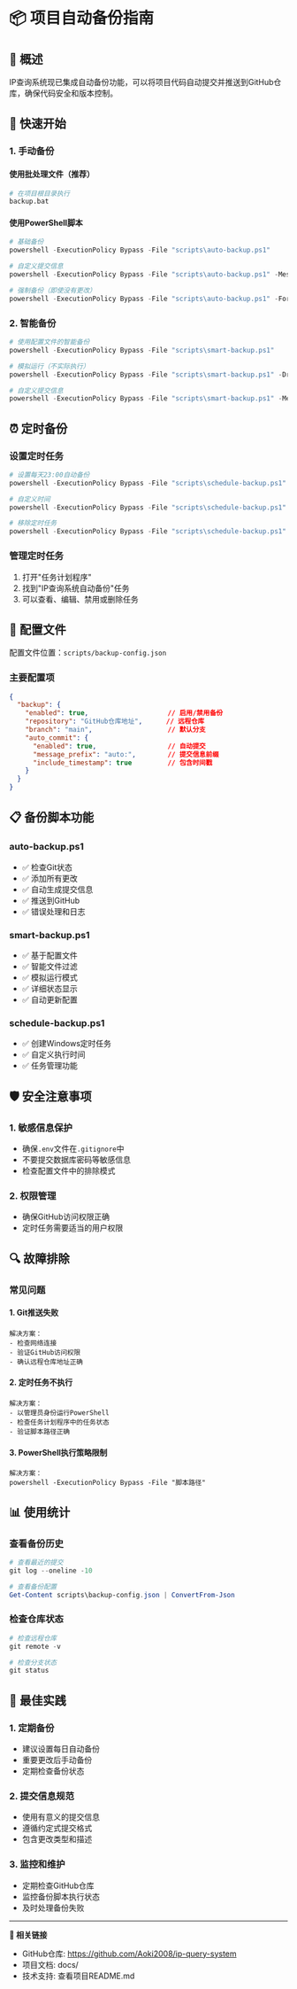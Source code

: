 # 📦 项目自动备份指南

## 🎯 概述

IP查询系统现已集成自动备份功能，可以将项目代码自动提交并推送到GitHub仓库，确保代码安全和版本控制。

## 🚀 快速开始

### 1. 手动备份

#### 使用批处理文件（推荐）
```bash
# 在项目根目录执行
backup.bat
```

#### 使用PowerShell脚本
```powershell
# 基础备份
powershell -ExecutionPolicy Bypass -File "scripts\auto-backup.ps1"

# 自定义提交信息
powershell -ExecutionPolicy Bypass -File "scripts\auto-backup.ps1" -Message "feat: 添加新功能"

# 强制备份（即使没有更改）
powershell -ExecutionPolicy Bypass -File "scripts\auto-backup.ps1" -Force
```

### 2. 智能备份

```powershell
# 使用配置文件的智能备份
powershell -ExecutionPolicy Bypass -File "scripts\smart-backup.ps1"

# 模拟运行（不实际执行）
powershell -ExecutionPolicy Bypass -File "scripts\smart-backup.ps1" -DryRun

# 自定义提交信息
powershell -ExecutionPolicy Bypass -File "scripts\smart-backup.ps1" -Message "fix: 修复重要bug"
```

## ⏰ 定时备份

### 设置定时任务

```powershell
# 设置每天23:00自动备份
powershell -ExecutionPolicy Bypass -File "scripts\schedule-backup.ps1"

# 自定义时间
powershell -ExecutionPolicy Bypass -File "scripts\schedule-backup.ps1" -Time "22:30"

# 移除定时任务
powershell -ExecutionPolicy Bypass -File "scripts\schedule-backup.ps1" -Remove
```

### 管理定时任务

1. 打开"任务计划程序"
2. 找到"IP查询系统自动备份"任务
3. 可以查看、编辑、禁用或删除任务

## 🔧 配置文件

配置文件位置：`scripts/backup-config.json`

### 主要配置项

```json
{
  "backup": {
    "enabled": true,                    // 启用/禁用备份
    "repository": "GitHub仓库地址",      // 远程仓库
    "branch": "main",                   // 默认分支
    "auto_commit": {
      "enabled": true,                  // 自动提交
      "message_prefix": "auto:",        // 提交信息前缀
      "include_timestamp": true         // 包含时间戳
    }
  }
}
```

## 📋 备份脚本功能

### auto-backup.ps1
- ✅ 检查Git状态
- ✅ 添加所有更改
- ✅ 自动生成提交信息
- ✅ 推送到GitHub
- ✅ 错误处理和日志

### smart-backup.ps1
- ✅ 基于配置文件
- ✅ 智能文件过滤
- ✅ 模拟运行模式
- ✅ 详细状态显示
- ✅ 自动更新配置

### schedule-backup.ps1
- ✅ 创建Windows定时任务
- ✅ 自定义执行时间
- ✅ 任务管理功能

## 🛡️ 安全注意事项

### 1. 敏感信息保护
- 确保`.env`文件在`.gitignore`中
- 不要提交数据库密码等敏感信息
- 检查配置文件中的排除模式

### 2. 权限管理
- 确保GitHub访问权限正确
- 定时任务需要适当的用户权限

## 🔍 故障排除

### 常见问题

#### 1. Git推送失败
```
解决方案：
- 检查网络连接
- 验证GitHub访问权限
- 确认远程仓库地址正确
```

#### 2. 定时任务不执行
```
解决方案：
- 以管理员身份运行PowerShell
- 检查任务计划程序中的任务状态
- 验证脚本路径正确
```

#### 3. PowerShell执行策略限制
```
解决方案：
powershell -ExecutionPolicy Bypass -File "脚本路径"
```

## 📊 使用统计

### 查看备份历史
```powershell
# 查看最近的提交
git log --oneline -10

# 查看备份配置
Get-Content scripts\backup-config.json | ConvertFrom-Json
```

### 检查仓库状态
```powershell
# 检查远程仓库
git remote -v

# 检查分支状态
git status
```

## 🎯 最佳实践

### 1. 定期备份
- 建议设置每日自动备份
- 重要更改后手动备份
- 定期检查备份状态

### 2. 提交信息规范
- 使用有意义的提交信息
- 遵循约定式提交格式
- 包含更改类型和描述

### 3. 监控和维护
- 定期检查GitHub仓库
- 监控备份脚本执行状态
- 及时处理备份失败

---

**🔗 相关链接**
- GitHub仓库: https://github.com/Aoki2008/ip-query-system
- 项目文档: docs/
- 技术支持: 查看项目README.md
